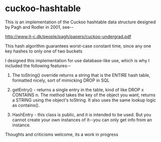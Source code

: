 # cuckoo-hashtable

This is an implementation of the Cuckoo hashtable data structure designed by Pagh and Rodler in 2001, see--

http://www.it-c.dk/people/pagh/papers/cuckoo-undergrad.pdf

This hash algorithm guarantees worst-case constant time, since any one key hashes to only one of two buckets

I designed this implementation for use database-like use, which is why I included the following features--

  1.  The toString() override returns a string that is the ENTIRE hash table, formatted nicely, sort of mimicking DROP in SQL

  2.  getEntry() - returns a single entry in the table, kind of like DROP x CONTAINS n. The method takes the key of the object        you want, returns a STRING using the object's toString. It also uses the same lookup logic as contains().

  3.  HashEntry - this class is public, and it is intended to be used. But you cannot create your own instances of it--you can        only get info from an instance.

Thoughts and criticisms welcome, its a work in progress
